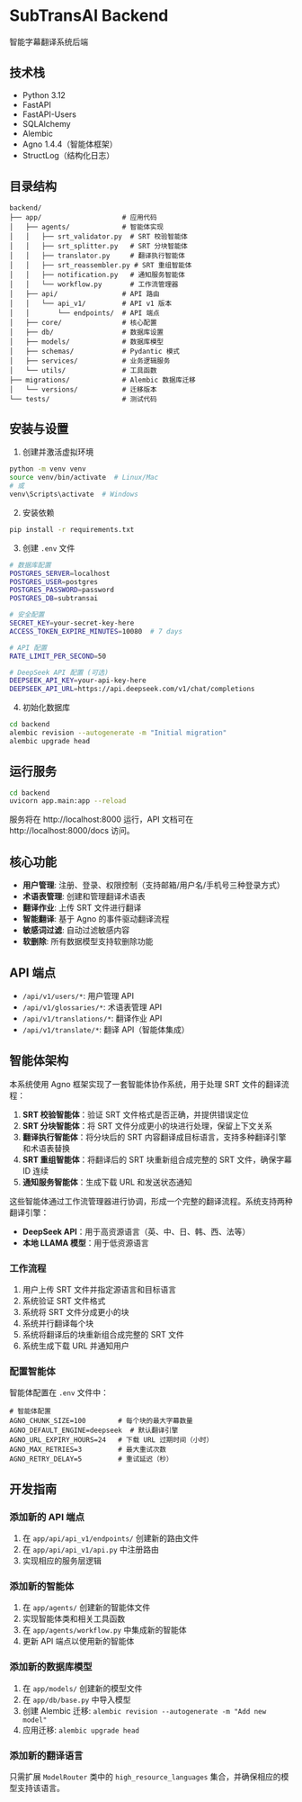 # SubTransAI Backend

智能字幕翻译系统后端

## 技术栈

- Python 3.12
- FastAPI
- FastAPI-Users
- SQLAlchemy
- Alembic
- Agno 1.4.4（智能体框架）
- StructLog（结构化日志）

## 目录结构

```
backend/
├── app/                    # 应用代码
│   ├── agents/             # 智能体实现
│   │   ├── srt_validator.py  # SRT 校验智能体
│   │   ├── srt_splitter.py   # SRT 分块智能体
│   │   ├── translator.py     # 翻译执行智能体
│   │   ├── srt_reassembler.py # SRT 重组智能体
│   │   ├── notification.py   # 通知服务智能体
│   │   └── workflow.py       # 工作流管理器
│   ├── api/                # API 路由
│   │   └── api_v1/         # API v1 版本
│   │       └── endpoints/  # API 端点
│   ├── core/               # 核心配置
│   ├── db/                 # 数据库设置
│   ├── models/             # 数据库模型
│   ├── schemas/            # Pydantic 模式
│   ├── services/           # 业务逻辑服务
│   └── utils/              # 工具函数
├── migrations/             # Alembic 数据库迁移
│   └── versions/           # 迁移版本
└── tests/                  # 测试代码
```

## 安装与设置

1. 创建并激活虚拟环境

```bash
python -m venv venv
source venv/bin/activate  # Linux/Mac
# 或
venv\Scripts\activate  # Windows
```

2. 安装依赖

```bash
pip install -r requirements.txt
```

3. 创建 `.env` 文件

```bash
# 数据库配置
POSTGRES_SERVER=localhost
POSTGRES_USER=postgres
POSTGRES_PASSWORD=password
POSTGRES_DB=subtransai

# 安全配置
SECRET_KEY=your-secret-key-here
ACCESS_TOKEN_EXPIRE_MINUTES=10080  # 7 days

# API 配置
RATE_LIMIT_PER_SECOND=50

# DeepSeek API 配置 (可选)
DEEPSEEK_API_KEY=your-api-key-here
DEEPSEEK_API_URL=https://api.deepseek.com/v1/chat/completions

```

4. 初始化数据库

```bash
cd backend
alembic revision --autogenerate -m "Initial migration"
alembic upgrade head
```

## 运行服务

```bash
cd backend
uvicorn app.main:app --reload
```

服务将在 http://localhost:8000 运行，API 文档可在 http://localhost:8000/docs 访问。

## 核心功能

- **用户管理**: 注册、登录、权限控制（支持邮箱/用户名/手机号三种登录方式）
- **术语表管理**: 创建和管理翻译术语表
- **翻译作业**: 上传 SRT 文件进行翻译
- **智能翻译**: 基于 Agno 的事件驱动翻译流程
- **敏感词过滤**: 自动过滤敏感内容
- **软删除**: 所有数据模型支持软删除功能

## API 端点

- `/api/v1/users/*`: 用户管理 API
- `/api/v1/glossaries/*`: 术语表管理 API
- `/api/v1/translations/*`: 翻译作业 API
- `/api/v1/translate/*`: 翻译 API（智能体集成）

## 智能体架构

本系统使用 Agno 框架实现了一套智能体协作系统，用于处理 SRT 文件的翻译流程：

1. **SRT 校验智能体**：验证 SRT 文件格式是否正确，并提供错误定位
2. **SRT 分块智能体**：将 SRT 文件分成更小的块进行处理，保留上下文关系
3. **翻译执行智能体**：将分块后的 SRT 内容翻译成目标语言，支持多种翻译引擎和术语表替换
4. **SRT 重组智能体**：将翻译后的 SRT 块重新组合成完整的 SRT 文件，确保字幕 ID 连续
5. **通知服务智能体**：生成下载 URL 和发送状态通知

这些智能体通过工作流管理器进行协调，形成一个完整的翻译流程。系统支持两种翻译引擎：

- **DeepSeek API**：用于高资源语言（英、中、日、韩、西、法等）
- **本地 LLAMA 模型**：用于低资源语言

### 工作流程

1. 用户上传 SRT 文件并指定源语言和目标语言
2. 系统验证 SRT 文件格式
3. 系统将 SRT 文件分成更小的块
4. 系统并行翻译每个块
5. 系统将翻译后的块重新组合成完整的 SRT 文件
6. 系统生成下载 URL 并通知用户

### 配置智能体

智能体配置在 `.env` 文件中：

```
# 智能体配置
AGNO_CHUNK_SIZE=100        # 每个块的最大字幕数量
AGNO_DEFAULT_ENGINE=deepseek  # 默认翻译引擎
AGNO_URL_EXPIRY_HOURS=24   # 下载 URL 过期时间（小时）
AGNO_MAX_RETRIES=3         # 最大重试次数
AGNO_RETRY_DELAY=5         # 重试延迟（秒）
```

## 开发指南

### 添加新的 API 端点

1. 在 `app/api/api_v1/endpoints/` 创建新的路由文件
2. 在 `app/api/api_v1/api.py` 中注册路由
3. 实现相应的服务层逻辑

### 添加新的智能体

1. 在 `app/agents/` 创建新的智能体文件
2. 实现智能体类和相关工具函数
3. 在 `app/agents/workflow.py` 中集成新的智能体
4. 更新 API 端点以使用新的智能体

### 添加新的数据库模型

1. 在 `app/models/` 创建新的模型文件
2. 在 `app/db/base.py` 中导入模型
3. 创建 Alembic 迁移: `alembic revision --autogenerate -m "Add new model"`
4. 应用迁移: `alembic upgrade head`

### 添加新的翻译语言

只需扩展 `ModelRouter` 类中的 `high_resource_languages` 集合，并确保相应的模型支持该语言。
